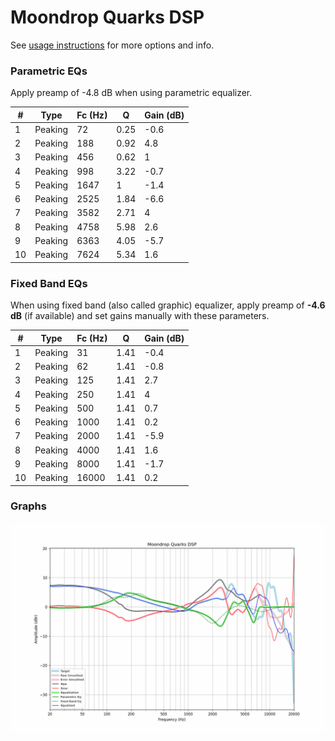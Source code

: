 # Moondrop Quarks DSP
See [usage instructions](https://github.com/jaakkopasanen/AutoEq#usage) for more options and info.

### Parametric EQs
Apply preamp of -4.8 dB when using parametric equalizer.

|   # | Type    |   Fc (Hz) |    Q |   Gain (dB) |
|-----|---------|-----------|------|-------------|
|   1 | Peaking |        72 | 0.25 |        -0.6 |
|   2 | Peaking |       188 | 0.92 |         4.8 |
|   3 | Peaking |       456 | 0.62 |         1   |
|   4 | Peaking |       998 | 3.22 |        -0.7 |
|   5 | Peaking |      1647 | 1    |        -1.4 |
|   6 | Peaking |      2525 | 1.84 |        -6.6 |
|   7 | Peaking |      3582 | 2.71 |         4   |
|   8 | Peaking |      4758 | 5.98 |         2.6 |
|   9 | Peaking |      6363 | 4.05 |        -5.7 |
|  10 | Peaking |      7624 | 5.34 |         1.6 |

### Fixed Band EQs
When using fixed band (also called graphic) equalizer, apply preamp of **-4.6 dB** (if available) and set gains manually with these parameters.

|   # | Type    |   Fc (Hz) |    Q |   Gain (dB) |
|-----|---------|-----------|------|-------------|
|   1 | Peaking |        31 | 1.41 |        -0.4 |
|   2 | Peaking |        62 | 1.41 |        -0.8 |
|   3 | Peaking |       125 | 1.41 |         2.7 |
|   4 | Peaking |       250 | 1.41 |         4   |
|   5 | Peaking |       500 | 1.41 |         0.7 |
|   6 | Peaking |      1000 | 1.41 |         0.2 |
|   7 | Peaking |      2000 | 1.41 |        -5.9 |
|   8 | Peaking |      4000 | 1.41 |         1.6 |
|   9 | Peaking |      8000 | 1.41 |        -1.7 |
|  10 | Peaking |     16000 | 1.41 |         0.2 |

### Graphs
![](./Moondrop%20Quarks%20DSP.png)
